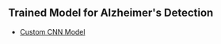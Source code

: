 ## Trained Model for Alzheimer's Detection
- [Custom CNN Model](https://github.com/Asma-Nasr/Alzheimer-s-Disease-Detection-MRI-images-CNN/blob/main/Models/cnn_alzheimer_model.h5)
